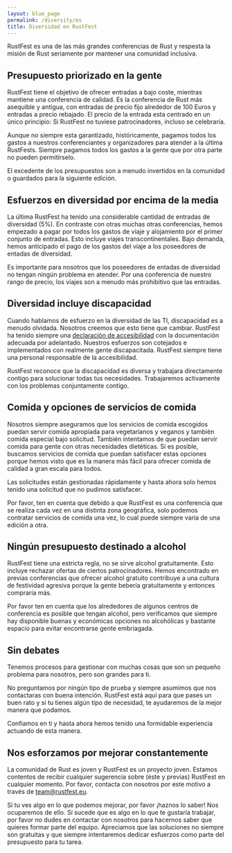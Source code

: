 ```yaml
---
layout: blue_page
permalink: /diversity/es
title: Diversidad en RustFest
---
```


RustFest es una de las más grandes conferencias de Rust y respesta la misión de Rust seriamente por mantener una comunidad inclusiva. 

## Presupuesto priorizado en la gente

RustFest tiene el objetivo de ofrecer entradas a bajo coste, mientras mantiene una conferencia de calidad. Es la conferencia de Rust más asequible y antigua, con entradas de precio fijo alrededor de 100 Euros y entradas a precio rebajado. El precio de la entrada esta centrado en un único principio: Si RustFest no tuviese patrocinadores, incluso se celebraría.

Aunque no siempre esta garantizado, históricamente, pagamos todos los gastos a nuestros conferenciantes y organizadores para atender a la última RustFests. Siempre pagamos todos los gastos a la gente que por otra parte no pueden permitírselo.

El excedente de los presupuestos son a menudo invertidos en la comunidad o guardados para la siguiente edición.

## Esfuerzos en diversidad por encima de la media

La última RustFest ha tenido una considerable cantidad de entradas de diversidad (5%). En contraste con otras muchas otras conferencias, hemos empezado a pagar por todos los gastos de viaje y alojamiento por el primer conjunto de entradas. Esto incluye viajes transcontinentales. Bajo demanda, hemos anticipado el pago de los gastos del viaje a los poseedores de entadas de diversidad.

Es importante para nosotros que los poseedores de entadas de diversidad no tengan ningún problema en atender. Por una conferencia de nuestro rango de precio, los viajes son a menudo más prohibitivo que las entradas.

## Diversidad incluye discapacidad

Cuando hablamos de esfuerzo en la diversidad de las TI, discapacidad es a menudo olvidada. Nosotros creemos que esto tiene que cambiar. RustFest ha tenido siempre una [declaración de accesibilidad](/accessibility/) con la documentación adecuada  por adelantado. Nuestros esfuerzos son cotejados e implementados con realmente gente discapacitada. RustFest siempre tiene una personal responsable de la accesibilidad.

RustFest reconoce que la discapacidad es diversa y trabajara directamente contigo para solucionar todas tus necesidades. Trabajaremos activamente con los problemas conjuntamente contigo.

## Comida y opciones de servicios de comida

Nosotros siempre aseguramos que los servicios de comida escogidos puedan servir comida apropiada para vegetarianos y veganos y también comida especial bajo solicitud. También intentamos de que puedan servir comida para gente con otras necesidades dietéticas. Sí es posible, buscamos servicios de comida que puedan satisfacer estas opciones porque hemos visto que es la manera más fácil para ofrecer comida de calidad a gran escala para todos.

Las solicitudes están gestionadas rápidamente y hasta ahora solo hemos tenido una solicitud que no pudimos satisfacer.

Por favor, ten en cuenta que debido a que RustFest es una conferencia que se realiza cada vez en una distinta zona geográfica, solo podemos contratar servicios de comida una vez, lo cual puede siempre varia de una edición a otra.

## Ningún presupuesto destinado a alcohol

RustFest tiene una estricta regla, no se sirve alcohol gratuitamente. Esto incluye rechazar ofertas de ciertos patrocinadores. Hemos encontrado en previas conferencias que ofrecer alcohol gratuito contribuye a una cultura de festividad agresiva porque la gente bebería gratuitamente y entonces compraría más.

Por favor ten en cuenta que los alrededores de algunos centros de conferencia es posible que tengan alcohol, pero verificamos que siempre hay disponible buenas y económicas opciones no alcohólicas y bastante espacio para evitar encontrarse gente embriagada. 

## Sin debates

Tenemos procesos para gestionar con muchas cosas que son un pequeño problema para nosotros, pero son grandes para ti.

No preguntamos por ningún tipo de prueba y siempre asumimos que nos contactaras con buena intención. RustFest está aquí para que pases un buen rato y si tu tienes algún tipo de necesidad, te ayudaremos de la mejor manera que podamos.

Confiamos en ti y hasta ahora hemos tenido una formidable experiencia actuando de esta manera.

## Nos esforzamos por mejorar constantemente

La comunidad de Rust es joven y RustFest es un proyecto joven. Estamos contentos de recibir cualquier sugerencia sobre (éste y previas) RustFest en cualquier momento. Por favor, contacta con nosotros por este motivo a través de [team@rustfest.eu](mailto:team@rustfest.eu).

Si tu ves algo en lo que podemos mejorar, por favor ¡haznos lo saber! Nos ocuparemos de ello. Sí sucede que es algo en lo que te gustaría trabajar, por favor no dudes en contactar con nosotros para hacernos saber que quieres formar parte del equipo. Apreciamos que las soluciones no siempre son gratuitas y que siempre intentaremos dedicar esfuerzos como parte del presupuesto para tu tarea.
